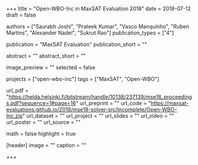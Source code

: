 +++
title = "Open-WBO-Inc in MaxSAT Evaluation 2018"
date = 2018-07-12
draft = false

authors = ["Saurabh Joshi", "Prateek Kumar", "Vasco Manquinho", "Ruben Martins", "Alexander Nadel", "Sukrut Rao"]
publication_types = ["4"]

publication = "MaxSAT Evaluation"
publication_short = ""

abstract = ""
abstract_short = ""

image_preview = ""
selected = false

projects = ["open-wbo-inc"]
tags = ["MaxSAT", "Open-WBO"]

url_pdf = "https://helda.helsinki.fi/bitstream/handle/10138/237139/mse18_proceedings.pdf?sequence=1#page=16"
url_preprint = ""
url_code = "https://maxsat-evaluations.github.io/2018/mse18-solver-src/incomplete/Open-WBO-Inc.zip"
url_dataset = ""
url_project = ""
url_slides = ""
url_video = ""
url_poster = ""
url_source = ""

math = false
highlight = true

[header]
image = ""
caption = ""

+++
